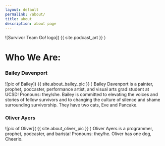 ```yaml
---
layout: default
permalink: /about/
title: about
description: about page
---
```


![Survivor Team Go! logo]( {{ site.podcast_art }} )

# Who We Are:

### Bailey Davenport
![pic of Bailey]( {{ site.about_bailey_pic }} )
Bailey Davenport is a painter, prophet, podcaster, performance artist, and visual arts grad student at UCSD! Pronouns: they/she. Bailey is committed to elevating the voices and stories of fellow survivors and to changing the culture of silence and shame surrounding survivorship. They have two cats, Eve and Pancake.

### Oliver Ayers
![pic of Oliver]( {{ site.about_oliver_pic }} )
Oliver Ayers is a programmer, prophet, podcaster, and barista! Pronouns: they/he. Oliver has one dog, Cheerio.
